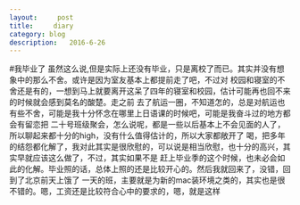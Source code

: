 ```yaml
---
layout:     post
title:     diary
category: blog
description:   2016-6-26
---
```


#我毕业了
    虽然这么说,但是实际上还没有毕业，只是离校了而已。其实并没有想象中的那么不舍。或许是因为室友基本上都提前走了吧，不过对
校园和寝室的不舍还是有的，一想到马上就要离开这呆了四年的寝室和校园，估计可能再也回不来的时候就会感到莫名的酸楚。走之前
去了航运一圈，不知道怎的，总是对航运也有些不舍，可能是我十分怀念在哪里上日语课的时候吧，可能是我奋斗过的地方都会有留恋把
二十号班级聚会，怎么说呢，都是一些以后基本上不会见面的人了，所以聊起来都十分的high，没有什么值得估计的，所以大家都敞开了
喝，把多年的结怨都化解了，我对此其实是很欣慰的，可以说是相当欣慰，也十分的高兴，其实早就应该这么做了，不过，其实如果不是
赶上毕业季的这个时候，也未必会如此的化解。毕业照的话，总体上照的还是比较开心的。然后我就回来了，没错，回到了北京前天上饿了
一天的班，主要就是为新的mac装环境之类的，其实也是很不错的。嗯，工资还是比较符合心中的要求的，嗯，就是这样